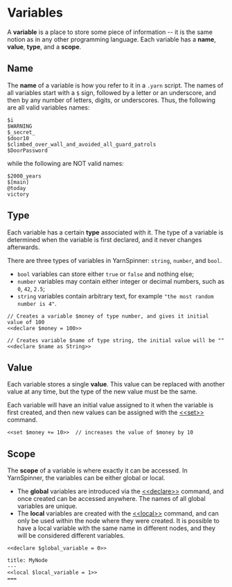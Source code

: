 # Variables

A **variable** is a place to store some piece of information -- it is the same notion as in any
other programming language. Each variable has a **name**, **value**, **type**, and a **scope**.


## Name

The **name** of a variable is how you refer to it in a `.yarn` script. The names of all variables
start with a `$` sign, followed by a letter or an underscore, and then by any number of letters,
digits, or underscores. Thus, the following are all valid variables names:

```text
$i
$WARNING
$_secret_
$door10
$climbed_over_wall_and_avoided_all_guard_patrols
$DoorPassword
```

while the following are NOT valid names:

```text
$2000_years
$[main]
@today
victory
```


## Type

Each variable has a certain **type** associated with it. The type of a variable is determined when
the variable is first declared, and it never changes afterwards.

There are three types of variables in YarnSpinner: `string`, `number`, and `bool`.

- `bool` variables can store either `true` or `false` and nothing else;
- `number` variables may contain either integer or decimal numbers, such as `0`, `42`, `2.5`;
- `string` variables contain arbitrary text, for example `"the most random number is 4"`.

```yarn
// Creates a variable $money of type number, and gives it initial value of 100
<<declare $money = 100>>

// Creates variable $name of type string, the initial value will be ""
<<declare $name as String>>
```


## Value

Each variable stores a single **value**. This value can be replaced with another value at any time,
but the type of the new value must be the same.

Each variable will have an initial value assigned to it when the variable is first created, and
then new values can be assigned with the [\<\<set\>\>][set] command.

```yarn
<<set $money += 10>>  // increases the value of $money by 10
```


## Scope

The **scope** of a variable is where exactly it can be accessed. In YarnSpinner, the variables can
be either global or local.

- The **global** variables are introduced via the [\<\<declare\>\>][declare] command, and once
  created can be accessed anywhere. The names of all global variables are unique.
- The **local** variables are created with the [\<\<local\>\>][local] command, and can only be used
  within the node where they were created. It is possible to have a local variable with the same
  name in different nodes, and they will be considered different variables.

```yarn
<<declare $global_variable = 0>>

title: MyNode
---
<<local $local_variable = 1>>
===
```


[declare]: ../commands/declare.md
[local]: ../commands/local.md
[set]: ../commands/set.md
